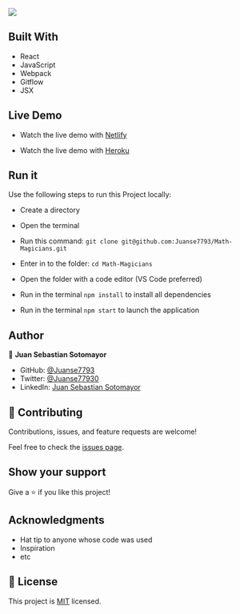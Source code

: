 ![](https://img.shields.io/badge/Microverse-blueviolet)

## Built With

- React
- JavaScript
- Webpack
- Gitflow
- JSX

## Live Demo

- Watch the live demo with [Netlify](https://math-magicians-jsotomayor.netlify.app/)

- Watch the live demo with [Heroku](https://math-magicians-jsotomayor.herokuapp.com/)

## Run it

Use the following steps to run this Project locally:

- Create a directory

- Open the terminal

- Run this command:
`git clone git@github.com:Juanse7793/Math-Magicians.git`

- Enter in to the folder:
`cd Math-Magicians`

- Open the folder with a code editor (VS Code preferred)

- Run in the terminal `npm install` to install all dependencies
- Run in the terminal `npm start` to launch the application


## Author

👤 **Juan Sebastian Sotomayor**

- GitHub: [@Juanse7793](https://github.com/Juanse7793)
- Twitter: [@Juanse77930](https://twitter.com/Juanse77930)
- LinkedIn: [Juan Sebastian Sotomayor](https://linkedin.com/in/juan-sebastian-sotomayor-2bb395198)

## 🤝 Contributing

Contributions, issues, and feature requests are welcome!

Feel free to check the [issues page](../../issues/).

## Show your support

Give a ⭐️ if you like this project!

## Acknowledgments

- Hat tip to anyone whose code was used
- Inspiration
- etc


## 📝 License

This project is [MIT](./MIT.md) licensed.